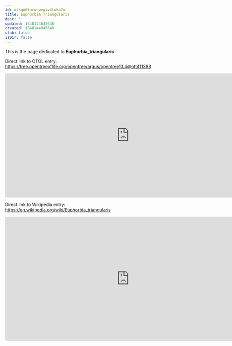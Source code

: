 ```yaml
---
id: utkqn6lorunwegiv4twka7w
title: Euphorbia Triangularis
desc: ''
updated: 1648144045648
created: 1648144045648
stub: false
isDir: false
---
```

This is the page dedicated to **Euphorbia_triangularis**


Direct link to OTOL entry: https://tree.opentreeoflife.org/opentree/argus/opentree13.4@ott411388



<html>
    <body>
    <iframe src="https://tree.opentreeoflife.org/opentree/argus/opentree13.4@ott411388"
    width="800" height="400" frameborder="0" allowfullscreen> </iframe>
    </body>
</html>
    


Direct link to Wikipedia entry: https://en.wikipedia.org/wiki/Euphorbia_triangularis



<html>
    <body>
    <iframe src="https://en.wikipedia.org/wiki/Euphorbia_triangularis"
    width="800" height="400" frameborder="0" allowfullscreen> </iframe>
    </body>
</html>
    
